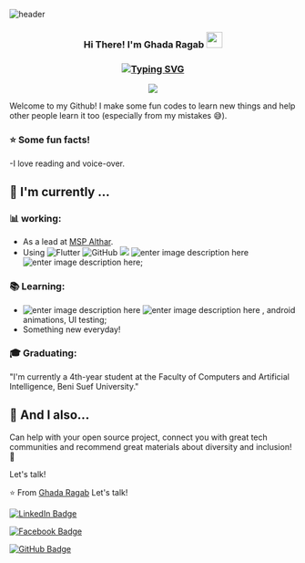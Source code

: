 
![header](https://capsule-render.vercel.app/api?type=wave&color=gradient&height=150&section=header)

<h3 align="center">
Hi There! I'm Ghada Ragab
  <img src="https://media.giphy.com/media/hvRJCLFzcasrR4ia7z/giphy.gif" width="28">
</h3>
<h3 align="center">
 
[![Typing SVG](https://readme-typing-svg.demolab.com?font=Edu+NSW+ACT+Foundation&weight=500&size=30&pause=1000&color=F70404&width=435&lines=Flutter+Developer;Mobile+Developer)](https://git.io/typing-svg)

</h3>

<!-- Typing SVG by DenverCoder1 - https://github.com/DenverCoder1/readme-typing-svg -->
<p align="center">
  <a href="https://github.com/DenverCoder1/readme-typing-svg"><img src="https://readme-typing-svg.herokuapp.com/?lines=Flutter%20Developer;Mobile%20Developer;Always%20learning%20new%20things&font=Fira%20Code&center=true&width=440&height=45&color=f75c7e&vCenter=true&size=22"></a>
</p>

Welcome to my Github! I make some fun codes to learn new things and help other people learn it too (especially from my mistakes :sweat_smile:).

### :star: Some fun facts!
-I love reading and voice-over.

##  :calendar: I'm currently  ...

### :bar_chart: working:

- As a lead at [MSP Althar](https://www.linkedin.com/company/msp-althar).
 - Using ![Flutter](https://img.shields.io/badge/-flutter-02569B?&logo=flutter) ![GitHub](https://img.shields.io/badge/-GitHub-181717?&logo=github) ![](https://img.shields.io/badge/-Git-black?style=plastic&logo=git) ![enter image description here](https://img.shields.io/badge/-Android-3e9e06?&logo=android) ![enter image description here](https://img.shields.io/badge/-gitflow-05a698?&logo=git);
 
 ### :books: Learning:
 - ![enter image description here](https://img.shields.io/badge/-Flutter-5dcede?&logo=flutter) ![enter image description here](https://img.shields.io/badge/-Dart-0d91a3?&logo=dart) , android animations, UI testing;
 - Something new everyday! 

### :mortar_board: Graduating:
"I'm currently a 4th-year student at the Faculty of Computers and Artificial Intelligence, Beni Suef University."


## :speech_balloon: And I also...
Can help with your open source project, connect you with great tech communities and recommend great materials about diversity and inclusion! 🎉

Let's talk! 

⭐️ From [Ghada Ragab](https://github.com/ghadaFlutterDeveloper)
Let's talk! 



[![LinkedIn Badge](https://img.shields.io/badge/LinkedIn-Ghada%20Ragab-blue?style=flat&logo=linkedin)](https://www.linkedin.com/in/ghada-ragab-1a253b24b) 

[![Facebook Badge](https://img.shields.io/badge/Facebook-Ghada%20Ragab-blue?style=flat&logo=facebook)](https://www.facebook.com/share/uF95jMaHaJQfUxKw/)

[![GitHub Badge](https://img.shields.io/badge/GitHub-Ghada%20Ragab-black?style=flat&logo=github)]([https://github.com/ghadaragab](https://github.com/ghadaFlutterDeveloper)) 


